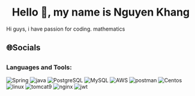   <h1 align="center">Hello 👋, my name is Nguyen Khang </h1>
  
 <p>
  Hi guys, i have passion for coding. mathematics
  </p>

## 🌐Socials
   
    
## <h3 align="left">Languages and Tools:</h3>


![Spring](https://www.vectorlogo.zone/logos/springio/springio-ar21.svg)
![java](https://www.vectorlogo.zone/logos/java/java-vertical.svg)
![PostgreSQL](https://www.vectorlogo.zone/logos/postgresql/postgresql-icon.svg)
![MySQL](https://www.vectorlogo.zone/logos/mysql/mysql-icon.svg)
![AWS](https://www.vectorlogo.zone/logos/amazon_aws/amazon_aws-icon.svg)
![postman](https://www.vectorlogo.zone/logos/getpostman/getpostman-icon.svg)
![Centos](https://www.vectorlogo.zone/logos/centos/centos-icon.svg)
![linux](https://www.vectorlogo.zone/logos/linux/linux-icon.svg) 
![tomcat9](https://www.vectorlogo.zone/logos/apache_tomcat/apache_tomcat-icon.svg)
![nginx](https://www.vectorlogo.zone/logos/nginx/nginx-icon.svg)
![jwt](http://jwt.io/img/badge.svg)


